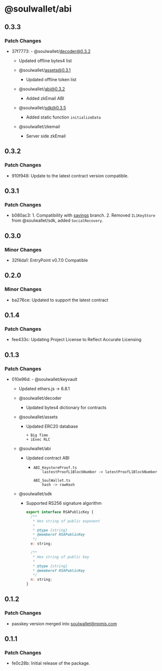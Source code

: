 # @soulwallet/abi

## 0.3.3

### Patch Changes

- 37f7773: - @soulwallet/decoder@0.3.2

  - Updated offline bytes4 list

  - @soulwallet/assets@0.3.1
    - Updated offline token list
  - @soulwallet/abi@0.3.2
    - Added zkEmail ABI
  - @soulwallet/sdk@0.3.5
    - Added static function `initializeData`
  - @soulwallet/zkemail
    - Server side zkEmail

## 0.3.2

### Patch Changes

- 910f948: Update to the latest contract version compatible.

## 0.3.1

### Patch Changes

- b080ac3: 1. Compatibility with [savings](https://github.com/SoulWallet/soul-wallet-contract/commit/09082c1837df7c8c2f026b2e38775201a3bbf3bf) branch. 2. Removed `IL1KeyStore` from @soulwallet/sdk, added `SocialRecovery`.

## 0.3.0

### Minor Changes

- 32f4da1: EntryPoint v0.7.0 Compatible

## 0.2.0

### Minor Changes

- ba276ce: Updated to support the latest contract

## 0.1.4

### Patch Changes

- fee433c: Updating Project License to Reflect Accurate Licensing

## 0.1.3

### Patch Changes

- 010e96d: - @soulwallet/keyvault

  - Updated ethers.js -> 6.8.1

  - @soulwallet/decoder

    - Updated bytes4 dictionary for contracts

  - @soulwallet/assets

    - Updated ERC20 database

      ```shell
      + Big Time
      + iExec RLC
      ```

  - @soulwallet/abi

    - Updated contract ABI

      - ```
        ABI_KeystoreProof.ts
        	lastestProofL1BlockNumber -> latestProofL1BlockNumber

        ABI_SoulWallet.ts
        	hash -> rawHash
        ```

  - @soulwallet/sdk

    - Supported RS256 signature algorithm

      ```js
      export interface RSAPublicKey {
        /**
         * Hex string of public exponent
         *
         * @type {string}
         * @memberof RSAPublicKey
         */
        e: string;

        /**
         * Hex string of public key
         *
         * @type {string}
         * @memberof RSAPublicKey
         */
        n: string;
      }
      ```

## 0.1.2

### Patch Changes

- passkey version merged into soulwallet@npmjs.com

## 0.1.1

### Patch Changes

- fe0c28b: Initial release of the package.
